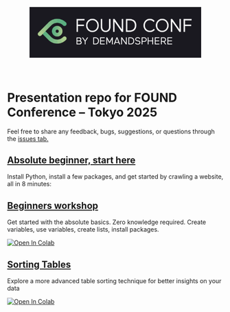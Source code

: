 <div align="center">
<img src="foundconf_logo.png" width=400>
</div><br><br>

# Presentation repo for FOUND Conference – Tokyo 2025

Feel free to share any feedback, bugs, suggestions, or questions through the [issues tab.](https://github.com/eliasdabbas/searchnstuff/issues)

## [Absolute beginner, start here](https://www.youtube.com/watch?v=QKLDaDYOLv8)

Install Python, install a few packages, and get started by crawling a website, all in 8 minutes:

## [Beginners workshop](beginners_workshop.ipynb)

Get started with the absolute basics. Zero knowledge required. Create variables, use variables, create lists, install packages.

[![Open In Colab](https://colab.research.google.com/assets/colab-badge.svg)](https://colab.research.google.com/github/eliasdabbas/foundconf/blob/main/beginners_workshop.ipynb)

## [Sorting Tables](sorting_tables.ipynb)

Explore a more advanced table sorting technique for better insights on your data

[![Open In Colab](https://colab.research.google.com/assets/colab-badge.svg)](https://colab.research.google.com/github/eliasdabbas/foundconf/blob/main/sorting_tables.ipynb)